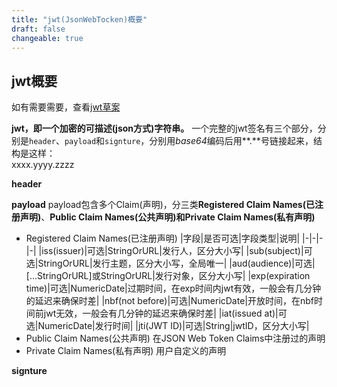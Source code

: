 ```yaml
---
title: "jwt(JsonWebTocken)概要"
draft: false
changeable: true
---
```


## jwt概要

如有需要需要，查看[jwt草案](http://self-issued.info/docs/draft-ietf-oauth-json-web-token.html)

**jwt，即一个加密的可描述(json方式)字符串。**
一个完整的jwt签名有三个部分，分别是`header`、`payload`和`signture`，分别用*base64*编码后用**.**号链接起来，结构是这样：  
xxxx.yyyy.zzzz  

**header**

**payload**
payload包含多个Claim(声明)，分三类**Registered Claim Names(已注册声明)**、**Public Claim Names(公共声明)**和**Private Claim Names(私有声明)**

+ Registered Claim Names(已注册声明)
|字段|是否可选|字段类型|说明|
|-|-|-|-|
|iss(issuer)|可选|StringOrURL|发行人，区分大小写|
|sub(subject)|可选|StringOrURL|发行主题，区分大小写，全局唯一|
|aud(audience)|可选|[...StringOrURL]或StringOrURL|发行对象，区分大小写|
|exp(expiration time)|可选|NumericDate|过期时间，在exp时间内jwt有效，一般会有几分钟的延迟来确保时差|
|nbf(not before)|可选|NumericDate|开放时间，在nbf时间前jwt无效，一般会有几分钟的延迟来确保时差|
|iat(issued at)|可选|NumericDate|发行时间|
|jti(JWT ID)|可选|String|jwtID，区分大小写|
+ Public Claim Names(公共声明)
在JSON Web Token Claims中注册过的声明
+ Private Claim Names(私有声明)
用户自定义的声明

**signture**
